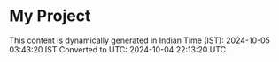 # My Project

This content is dynamically generated in Indian Time (IST): 2024-10-05 03:43:20 IST
Converted to UTC: 2024-10-04 22:13:20 UTC
